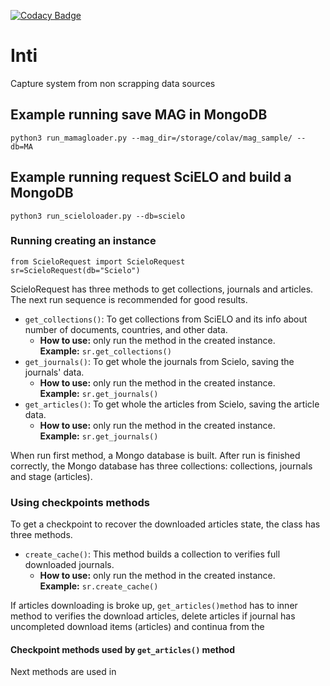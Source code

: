 [![Codacy Badge](https://app.codacy.com/project/badge/Grade/cbe9dad067f94b799d4b5d79ab913a4e)](https://www.codacy.com/gh/colav/Inti?utm_source=github.com&amp;utm_medium=referral&amp;utm_content=colav/Inti&amp;utm_campaign=Badge_Grade)

# Inti
Capture system from non scrapping data sources

## Example running save MAG in MongoDB
`python3 run_mamagloader.py --mag_dir=/storage/colav/mag_sample/ --db=MA`

## Example running request SciELO and build a MongoDB
`python3 run_scieloloader.py --db=scielo`

### Running creating an instance

```from ScieloRequest import ScieloRequest```\
```sr=ScieloRequest(db="Scielo")```

ScieloRequest has three methods to get collections, journals and articles. The next run sequence is recommended for good results.

- ```get_collections()```: To get collections from SciELO and its info about number of documents, countries, and other data. 
    - **How to use:** only run the method in the created instance.\
    **Example:** ```sr.get_collections()```
- ```get_journals()```: To get whole the journals from Scielo, saving the journals' data.
    - **How to use:** only run the method in the created instance.\
    **Example:** ```sr.get_journals()```
- ```get_articles()```: To get whole the articles from Scielo, saving the article data.
    - **How to use:** only run the method in the created instance.\
    **Example:** ```sr.get_journals()```

When run first method, a Mongo database is built. After run is finished correctly, the Mongo database has three collections: collections, journals and stage (articles). 

### Using checkpoints methods

To get a checkpoint to recover the downloaded articles state, the class has three methods.

* ```create_cache()```: This method builds a collection to verifies full downloaded journals.
    - **How to use:** only run the method in the created instance.\
    **Example:** ```sr.create_cache()```

If articles downloading is broke up, ```get_articles()method``` has to inner method to verifies the download articles, delete articles if journal has uncompleted download items (articles) and continua from the 

#### **Checkpoint methods used by ```get_articles()``` method**

Next methods are used in  



